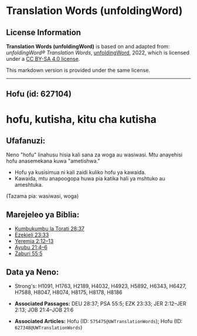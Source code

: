 # Translation Words (unfoldingWord)

## License Information

**Translation Words (unfoldingWord)** is based on and adapted from: _unfoldingWord® Translation Words_, [unfoldingWord](https://unfoldingword.org/utw), 2022, which is licensed under a [CC BY-SA 4.0 license](https://creativecommons.org/licenses/by-sa/4.0/legalcode.en).

This markdown version is provided under the same license.



--------------------------------

## Hofu (id: 627104)

hofu, kutisha, kitu cha kutisha
===============================

Ufafanuzi:
----------

Neno "hofu" linahusu hisia kali sana za woga au wasiwasi. Mtu anayehisi hofu anasemekana kuwa "ametishwa."

* Hofu ya kusisimua ni kali zaidi kuliko hofu ya kawaida.
* Kawaida, mtu anapoogopa huwa pia katika hali ya mshtuko au ameshtuka.

(Tazama pia: wasiwasi, woga)

Marejeleo ya Biblia:
--------------------

* [Kumbukumbu la Torati 28:37](https://ref.ly/Deut28:37)
* [Ezekieli 23:33](https://ref.ly/Ezek23:33)
* [Yeremia 2:12–13](https://ref.ly/Jer2:12-Jer2:13)
* [Ayubu 21:4–6](https://ref.ly/Job21:4-Job21:6)
* [Zaburi 55:5](https://ref.ly/Ps55:5)

Data ya Neno:
-------------

* Strong's: H1091, H1763, H2189, H4032, H4923, H5892, H6343, H6427, H7588, H8047, H8074, H8175, H8178, H8186

* **Associated Passages:** DEU 28:37; PSA 55:5; EZK 23:33; JER 2:12–JER 2:13; JOB 21:4–JOB 21:6
* **Associated Articles:** Hofu (ID: `575475@UWTranslationWords`); Hofu (ID: `627348@UWTranslationWords`)

